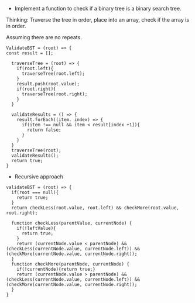 * Implement a function to check if a binary tree is a binary search tree.

Thinking:
Traverse the tree in order, place into an array, check if the array is in order.

Assuming there are no repeats.
```
ValidateBST = (root) => {
const result = [];

  traverseTree = (root) => {
    if(root.left){
      traverseTree(root.left);
    }
    result.push(root.value);
    if(root.right){
      traverseTree(root.right);
    }
  }
  
  validateResults = () => {
    result.forEach((item. index) => {
      if(item !== null && item < result[index +1]){
        return false;
      }
    }
  }
  traverseTree(root);
  validateResults();
  return true;
}
```
* Recursive approach
```
validateBST = (root) => {
  if(root === null){
    return true;
  }
  return checkLess(root.value, root.left) && checkMore(root.value, root.right);
  
  function checkLess(parentValue, currentNode) {
    if(!leftValue){
      return true;
    }
    return (currentNode.value < parentNode) && (checkLess(currentNode.value, currentNode.left)) && (checkMore(currentNode.value, currentNode.right));
  }
  function checkMore(parentNode, currentNode) {
    if(!currentNode){return true;}
    return (currentNode.value > parentNode) && (checkLess(currentNode.value, currentNode.left)) &&            (checkMore(currentNode.value, currentNode.right));
  }  
}

```

